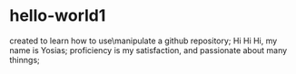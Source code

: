 # hello-world1
created to learn how to use\manipulate a github repository;
Hi Hi Hi, my name is Yosias; proficiency is my satisfaction, and 
passionate about many thinngs; 
